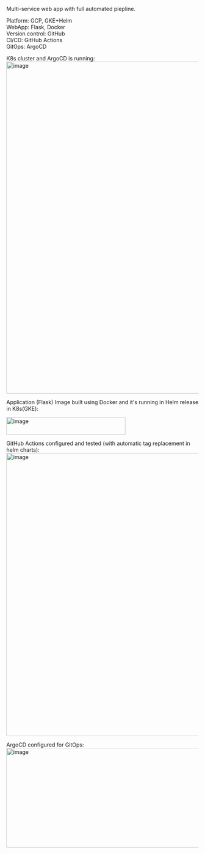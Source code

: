 Multi-service web app with full automated piepline.

Platform: GCP, GKE+Helm  
WebApp: Flask, Docker    
Version control: GitHub  
CI/CD: GitHub Actions  
GitOps: ArgoCD  


K8s cluster and ArgoCD is running:
<img width="807" height="870" alt="image" src="https://github.com/user-attachments/assets/cab61773-4a1e-4d3d-a528-9ae97b53b677" />  



Application (Flask) Image built using Docker and it's running in Helm release in K8s(GKE):

<img width="312" height="46" alt="image" src="https://github.com/user-attachments/assets/520532c7-4924-4a47-99c5-5290464ede51" />  



GitHub Actions configured and tested (with automatic tag replacement in helm charts):
<img width="810" height="742" alt="image" src="https://github.com/user-attachments/assets/3fab549d-592f-4ad2-a6b4-60e26cdf51a3" />  



ArgoCD configured for GitOps:
<img width="1030" height="261" alt="image" src="https://github.com/user-attachments/assets/79a7a9ce-598e-4519-a4d7-99eb6a13eb85" />  
